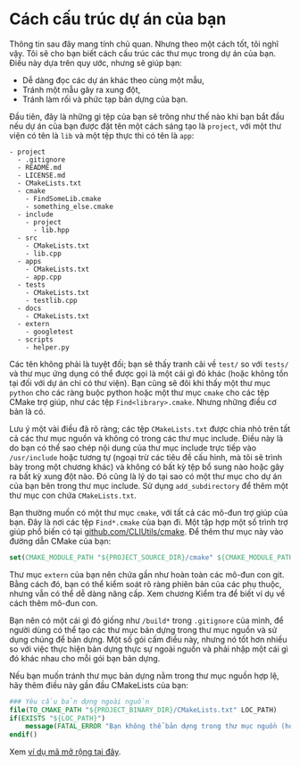 # Cách cấu trúc dự án của bạn

Thông tin sau đây mang tính chủ quan. Nhưng theo một cách tốt, tôi nghĩ vậy. Tôi sẽ cho bạn biết cách cấu trúc các thư mục trong dự án của bạn. Điều này dựa trên quy ước, nhưng sẽ giúp bạn:

- Dễ dàng đọc các dự án khác theo cùng một mẫu,
- Tránh một mẫu gây ra xung đột,
- Tránh làm rối và phức tạp bản dựng của bạn.

Đầu tiên, đây là những gì tệp của bạn sẽ trông như thế nào khi bạn bắt đầu nếu dự án của bạn được đặt tên một cách sáng tạo là `project`, với một thư viện có tên là `lib` và một tệp thực thi có tên là `app`:

```
- project
  - .gitignore
  - README.md
  - LICENSE.md
  - CMakeLists.txt
  - cmake
    - FindSomeLib.cmake
    - something_else.cmake
  - include
    - project
      - lib.hpp
  - src
    - CMakeLists.txt
    - lib.cpp
  - apps
    - CMakeLists.txt
    - app.cpp
  - tests
    - CMakeLists.txt
    - testlib.cpp
  - docs
    - CMakeLists.txt
  - extern
    - googletest
  - scripts
    - helper.py
```

Các tên không phải là tuyệt đối; bạn sẽ thấy tranh cãi về `test/` so với `tests/` và thư mục ứng dụng có thể được gọi là một cái gì đó khác (hoặc không tồn tại đối với dự án chỉ có thư viện). Bạn cũng sẽ đôi khi thấy một thư mục `python` cho các ràng buộc python hoặc một thư mục `cmake` cho các tệp CMake trợ giúp, như các tệp `Find<library>.cmake`. Nhưng những điều cơ bản là có.

Lưu ý một vài điều đã rõ ràng; các tệp `CMakeLists.txt` được chia nhỏ trên tất cả các thư mục nguồn và không có trong các thư mục include. Điều này là do bạn có thể sao chép nội dung của thư mục include trực tiếp vào `/usr/include` hoặc tương tự (ngoại trừ các tiêu đề cấu hình, mà tôi sẽ trình bày trong một chương khác) và không có bất kỳ tệp bổ sung nào hoặc gây ra bất kỳ xung đột nào. Đó cũng là lý do tại sao có một thư mục cho dự án của bạn bên trong thư mục include. Sử dụng `add_subdirectory` để thêm một thư mục con chứa `CMakeLists.txt`.

Bạn thường muốn có một thư mục `cmake`, với tất cả các mô-đun trợ giúp của bạn. Đây là nơi các tệp `Find*.cmake` của bạn đi. Một tập hợp một số trình trợ giúp phổ biến có tại [github.com/CLIUtils/cmake](https://github.com/CLIUtils/cmake). Để thêm thư mục này vào đường dẫn CMake của bạn:

```cmake
set(CMAKE_MODULE_PATH "${PROJECT_SOURCE_DIR}/cmake" ${CMAKE_MODULE_PATH})
```

Thư mục `extern` của bạn nên chứa gần như hoàn toàn các mô-đun con git. Bằng cách đó, bạn có thể kiểm soát rõ ràng phiên bản của các phụ thuộc, nhưng vẫn có thể dễ dàng nâng cấp. Xem chương Kiểm tra để biết ví dụ về cách thêm mô-đun con.

Bạn nên có một cái gì đó giống như `/build*` trong `.gitignore` của mình, để người dùng có thể tạo các thư mục bản dựng trong thư mục nguồn và sử dụng chúng để bản dựng. Một số gói cấm điều này, nhưng nó tốt hơn nhiều so với việc thực hiện bản dựng thực sự ngoài nguồn và phải nhập một cái gì đó khác nhau cho mỗi gói bạn bản dựng.

Nếu bạn muốn tránh thư mục bản dựng nằm trong thư mục nguồn hợp lệ, hãy thêm điều này gần đầu CMakeLists của bạn:

```cmake
### Yêu cầu bản dựng ngoài nguồn
file(TO_CMAKE_PATH "${PROJECT_BINARY_DIR}/CMakeLists.txt" LOC_PATH)
if(EXISTS "${LOC_PATH}")
    message(FATAL_ERROR "Bạn không thể bản dựng trong thư mục nguồn (hoặc bất kỳ thư mục nào có tệp CMakeLists.txt). Vui lòng tạo một thư mục con bản dựng. Bạn có thể xóa CMakeCache.txt và CMakeFiles.")
endif()
```

Xem [ví dụ mã mở rộng tại đây](https://gitlab.com/CLIUtils/modern-cmake/tree/master/examples/extended-project).
